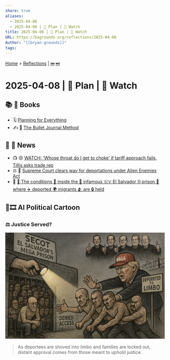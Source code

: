 ```yaml
---
share: true
aliases:
  - 2025-04-08
  - 2025-04-08 | 🎯 Plan | 📰 Watch
title: 2025-04-08 | 🎯 Plan | 📰 Watch
URL: https://bagrounds.org/reflections/2025-04-08
Author: "[[bryan-grounds]]"
tags: 
---
```

[Home](../index.md) > [Reflections](./index.md) | [⏮️](./2025-04-07.md) [⏭️](./2025-04-09.md)  
# 2025-04-08 | 🎯 Plan | 📰 Watch  
## 📚 📖 Books  
- 🗓️ [Planning for Everything](../books/planning-for-everything.md)  
- ✍️ 📓 [The Bullet Journal Method](../books/the-bullet-journal-method.md)  
  
## 📰 📢 News  
- 📺 😡 [WATCH: 'Whose throat do I get to choke’ if tariff approach fails, Tillis asks trade rep](../videos/watch-whose-throat-do-i-get-to-choke-if-tariff-approach-fails-tillis-asks-trade-rep.md)  
- ⚖️ 🛂 [Supreme Court clears way for deportations under Alien Enemies Act](../videos/supreme-court-clears-way-for-deportations-under-alien-enemies-act.md)  
- 🚨 [ 🚧 The conditions 🧱 inside the 📢 infamous 🇸🇻 El Salvador ⛓️ prison 🏢 where ✈️ deported 🌍 migrants 🫂 are 🔒 held](../videos/the-conditions-inside-the-infamous-el-salvador-prison-where-deported-migrants-are-held.md)  
  
## 🤖🎞️ AI Political Cartoon  
### ⚖️ Justice Served?  
![beyond-the-walls-political-cartoon-justice-served](../beyond-the-walls-political-cartoon-justice-served.png)  
> As deportees are shoved into limbo and families are locked out, distant approval comes from those meant to uphold justice.